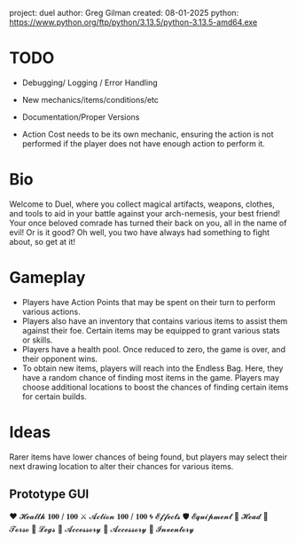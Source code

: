 project: duel
author: Greg Gilman
created: 08-01-2025
python: https://www.python.org/ftp/python/3.13.5/python-3.13.5-amd64.exe

# TODO
- Debugging/ Logging / Error Handling
- New mechanics/items/conditions/etc
- Documentation/Proper Versions

- Action Cost needs to be its own mechanic, ensuring the action is not performed if the player does not have enough action to perform it.

# Bio
Welcome to Duel, where you collect magical artifacts, weapons, clothes, and tools to aid in your battle against your arch-nemesis, your best friend! Your once beloved comrade has turned their back on you, all in the name of evil! Or is it good? Oh well, you two have always had something to fight about, so get at it!

# Gameplay                 
- Players have Action Points that may be spent on their turn to perform various actions.
- Players also have an inventory that contains various items to assist them against their foe. Certain items may be equipped to grant various stats or skills.
- Players have a health pool. Once reduced to zero, the game is over, and their opponent wins.
- To obtain new items, players will reach into the Endless Bag. Here, they have a random chance of finding most items in the game. Players may choose additional locations to boost the chances of finding certain items for certain builds.

# Ideas
Rarer items have lower chances of being found, but players may select their next drawing location to alter their chances for various items.


## Prototype GUI
❤️ 𝓗𝓮𝓪𝓵𝓽𝓱 𝟏𝟎𝟎 / 𝟏𝟎𝟎
⚔️ 𝓐𝓬𝓽𝓲𝓸𝓷 𝟏𝟎𝟎 / 𝟏𝟎𝟎
🌀 𝓔𝓯𝓯𝓮𝓬𝓽𝓼
🛡️ 𝓔𝓺𝓾𝓲𝓹𝓶𝓮𝓷𝓽
    👑 𝓗𝓮𝓪𝓭
    🎽 𝓣𝓸𝓻𝓼𝓸
    🦿 𝓛𝓮𝓰𝓼
    💍 𝓐𝓬𝓬𝓮𝓼𝓼𝓸𝓻𝔂
    💍 𝓐𝓬𝓬𝓮𝓼𝓼𝓸𝓻𝔂
👝 𝓘𝓷𝓿𝓮𝓷𝓽𝓸𝓻𝔂



